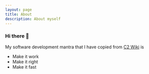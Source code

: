 ```yaml
---
layout: page
title: About
description: About myself
---
```


### Hi there 👋

My software development mantra that I have copied from [C2 Wiki](https://wiki.c2.com/?MakeItWorkMakeItRightMakeItFast) is
- Make it work
- Make it right
- Make it fast

